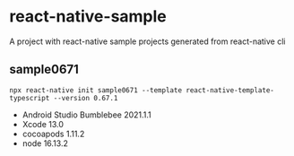 # react-native-sample

A project with react-native sample projects generated from react-native cli

## sample0671

`npx react-native init sample0671 --template react-native-template-typescript --version 0.67.1`

- Android Studio Bumblebee 2021.1.1
- Xcode 13.0
- cocoapods 1.11.2
- node 16.13.2
